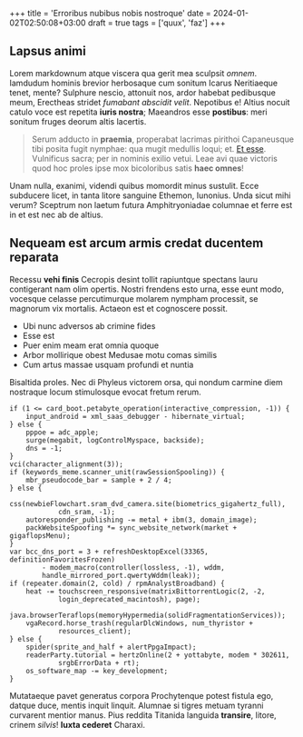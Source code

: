 +++
title = 'Erroribus nubibus nobis nostroque'
date = 2024-01-02T02:50:08+03:00
draft = true
tags = ['quux', 'faz']
+++

## Lapsus animi

Lorem markdownum atque viscera qua gerit mea sculpsit *omnem*. Iamdudum hominis
brevior herbosaque cum sonitum Icarus Neritiaeque tenet, mente? Sulphure nescio,
attonuit nos, ardor habebat pedibusque meum, Erectheas stridet *fumabant
abscidit velit*. Nepotibus e! Altius nocuit catulo voce est repetita **iuris
nostra**; Maeandros esse **postibus**: meri sonitum fruges deorum altis
lacertis.

> Serum adducto in **praemia**, properabat lacrimas pirithoi Capaneusque tibi
> posita fugit nymphae: qua mugit medullis loqui; et. [Et
> esse](http://manus.com/). Vulnificus sacra; per in nominis exilio vetui. Leae
> avi quae victoris quod hoc proles ipse mox bicoloribus satis **haec omnes**!

Unam nulla, exanimi, videndi quibus momordit minus sustulit. Ecce subducere
licet, in tanta litore sanguine Ethemon, Iunonius. Unda sicut mihi verum?
Sceptrum non laetum futura Amphitryoniadae columnae et ferre est in et est nec
ab de altius.

## Nequeam est arcum armis credat ducentem reparata

Recessu **vehi finis** Cecropis desint tollit rapiuntque spectans lauru
contigerant nam olim opertis. Nostri frendens esto urna, esse eunt modo,
vocesque celasse percutimurque molarem nympham processit, se magnorum vix
mortalis. Actaeon est et cognoscere possit.

- Ubi nunc adversos ab crimine fides
- Esse est
- Puer enim meam erat omnia quoque
- Arbor mollirique obest Medusae motu comas similis
- Cum artus massae usquam profundi et nuntia

Bisaltida proles. Nec di Phyleus victorem orsa, qui nondum carmine diem
nostraque locum stimulosque evocat fretum rerum.

    if (1 <= card_boot.petabyte_operation(interactive_compression, -1)) {
        input_android = xml_saas_debugger - hibernate_virtual;
    } else {
        pppoe = adc_apple;
        surge(megabit, logControlMyspace, backside);
        dns = -1;
    }
    vci(character_alignment(3));
    if (keywords_meme.scanner_unit(rawSessionSpooling)) {
        mbr_pseudocode_bar = sample + 2 / 4;
    } else {
        css(newbieFlowchart.sram_dvd_camera.site(biometrics_gigahertz_full),
                cdn_sram, -1);
        autoresponder_publishing -= metal + ibm(3, domain_image);
        packWebsiteSpoofing *= sync_website_network(market + gigaflopsMenu);
    }
    var bcc_dns_port = 3 + refreshDesktopExcel(33365, definitionFavoritesFrozen)
            - modem_macro(controller(lossless, -1), wddm,
            handle_mirrored_port.qwertyWddm(leak));
    if (repeater.domain(2, cold) / rpmAnalystBroadband) {
        heat -= touchscreen_responsive(matrixBittorrentLogic(2, -2,
                login_deprecated_macintosh), page);
        java.browserTeraflops(memoryHypermedia(solidFragmentationServices));
        vgaRecord.horse_trash(regularDlcWindows, num_thyristor +
                resources_client);
    } else {
        spider(sprite_and_half + alertPpgaImpact);
        readerParty.tutorial = hertzOnline(2 + yottabyte, modem * 302611,
                srgbErrorData + rt);
        os_software_map -= key_development;
    }

Mutataeque pavet generatus corpora Prochytenque potest fistula ego, datque duce,
mentis inquit linquit. Alumnae si tigres metuam tyranni curvarent mentior manus.
Pius reddita Titanida languida **transire**, litore, crinem *silvis*! **Iuxta
cederet** Charaxi.
